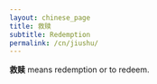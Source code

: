 ```yaml
---
layout: chinese_page
title: 救赎
subtitle: Redemption
permalink: /cn/jiushu/
---
```


**救赎** means redemption or to redeem.
